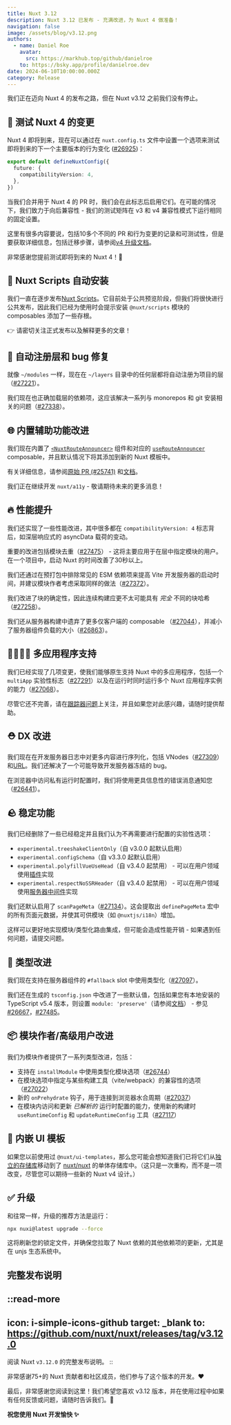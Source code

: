 ```yaml
---
title: Nuxt 3.12
description: Nuxt 3.12 已发布 - 充满改进，为 Nuxt 4 做准备！
navigation: false
image: /assets/blog/v3.12.png
authors:
  - name: Daniel Roe
    avatar:
      src: https://markhub.top/github/danielroe
    to: https://bsky.app/profile/danielroe.dev
date: 2024-06-10T10:00:00.000Z
category: Release
---
```


我们正在迈向 Nuxt 4 的发布之路，但在 Nuxt v3.12 之前我们没有停止。

## 🚀 测试 Nuxt 4 的变更

Nuxt 4 即将到来，现在可以通过在 `nuxt.config.ts` 文件中设置一个选项来测试即将到来的下一个主要版本的行为变化 ([#26925](https://github.com/nuxt/nuxt/pull/26925))：

```ts [nuxt.config.ts]
export default defineNuxtConfig({
  future: {
    compatibilityVersion: 4,
  },
})
```

当我们合并用于 Nuxt 4 的 PR 时，我们会在此标志后启用它们。在可能的情况下，我们致力于向后兼容性 - 我们的测试矩阵在 v3 和 v4 兼容性模式下运行相同的固定设置。

这里有很多内容要说，包括10多个不同的 PR 和行为变更的记录和可测试性，但是要获取详细信息，包括迁移步骤，请参阅[v4 升级文档](/docs/getting-started/upgrade#testing-nuxt-4)。

非常感谢您提前测试即将到来的 Nuxt 4！🙏

## 📜 Nuxt Scripts 自动安装

我们一直在逐步发布[Nuxt Scripts](https://scripts.nuxt.com/)。它目前处于公共预览阶段，但我们将很快进行公共发布，因此我们已经为使用时会提示安装 `@nuxt/scripts` 模块的 composables 添加了一些存根。

👉 请密切关注正式发布以及解释更多的文章！

## 🌈 自动注册层和 bug 修复

就像 `~/modules` 一样，现在在 `~/layers` 目录中的任何层都将自动注册为项目的层（[#27221](https://github.com/nuxt/nuxt/pull/27221)）。

我们现在也正确加载层的依赖项，这应该解决一系列与 monorepos 和 git 安装相关的问题（[#27338](https://github.com/nuxt/nuxt/pull/27338)）。

## 🌐 内置辅助功能改进

我们现在内置了 [`<NuxtRouteAnnouncer>`](/docs/api/components/nuxt-route-announcer) 组件和对应的 [`useRouteAnnouncer`](/docs/api/composables/use-route-announcer) composable，并且默认情况下将其添加到新的 Nuxt 模板中。

有关详细信息，请参阅[原始 PR (#25741)](https://github.com/nuxt/nuxt/pull/25741) 和[文档](/docs/api/components/nuxt-route-announcer)。

我们正在继续开发 `nuxt/a11y` - 敬请期待未来的更多消息！

## 🔥 性能提升

我们还实现了一些性能改进，其中很多都在 `compatibilityVersion: 4` 标志背后，如深层响应式的 asyncData 载荷的变动。

重要的改进包括模块去重（[#27475](https://github.com/nuxt/nuxt/pull/27475)） - 这将主要应用于在层中指定模块的用户。在一个项目中，启动 Nuxt 的时间改善了30秒以上。

我们还通过在预打包中排除常见的 ESM 依赖项来提高 Vite 开发服务器的启动时间，并建议模块作者考虑采取同样的做法（[#27372](https://github.com/nuxt/nuxt/pull/27372)）。

我们改进了块的确定性，因此连续构建应更不太可能具有 _完全_ 不同的块哈希（[#27258](https://github.com/nuxt/nuxt/pull/27258)）。

我们还从服务器构建中遗弃了更多仅客户端的 composable （[#27044](https://github.com/nuxt/nuxt/pull/27044)），并减小了服务器组件负载的大小（[#26863](https://github.com/nuxt/nuxt/pull/26863)）。

## 👨‍👩‍👧‍👦 多应用程序支持

我们已经实现了几项变更，使我们能够原生支持 Nuxt 中的多应用程序，包括一个 `multiApp` 实验性标志（[#27291](https://github.com/nuxt/nuxt/pull/27291)）以及在运行时同时运行多个 Nuxt 应用程序实例的能力（[#27068](https://github.com/nuxt/nuxt/pull/27068)）。

尽管它还不完善，请在[跟踪器问题](https://github.com/nuxt/nuxt/issues/21635)上关注，并且如果您对此感兴趣，请随时提供帮助。

## ⛑️ DX 改进

我们现在在开发服务器日志中对更多内容进行序列化，包括 VNodes（[#27309](https://github.com/nuxt/nuxt/pull/27309)）和[URL](https://github.com/nuxt/nuxt/commit/a549b46e9)。我们还解决了一个可能导致开发服务器冻结的 bug。

在浏览器中访问私有运行时配置时，我们将使用更具信息性的错误消息通知您（[#26441](https://github.com/nuxt/nuxt/pull/26441)）。

## 🪨 稳定功能

我们已经删除了一些已经稳定并且我们认为不再需要进行配置的实验性选项：

- `experimental.treeshakeClientOnly`（自 v3.0.0 起默认启用）
- `experimental.configSchema`（自 v3.3.0 起默认启用）
- `experimental.polyfillVueUseHead`（自 v3.4.0 起禁用） - 可以在用户领域使用[插件](https://github.com/nuxt/nuxt/blob/f209158352b09d1986aa320e29ff36353b91c358/packages/nuxt/src/head/runtime/plugins/vueuse-head-polyfill.ts#L10-L11)实现
- `experimental.respectNoSSRHeader`（自 v3.4.0 起禁用） - 可以在用户领域使用[服务器中间件](https://github.com/nuxt/nuxt/blob/c660b39447f0d5b8790c0826092638d321cd6821/packages/nuxt/src/core/runtime/nitro/no-ssr.ts#L8-L9)实现

我们还默认启用了 `scanPageMeta`（[#27134](https://github.com/nuxt/nuxt/pull/27134)）。这会提取出 `definePageMeta` 宏中的所有页面元数据，并使其可供模块（如 `@nuxtjs/i18n`）增加。

这样可以更好地实现模块/类型化路由集成，但可能会造成性能开销 - 如果遇到任何问题，请提交问题。

## 💪 类型改进

我们现在支持在服务器组件的 `#fallback` slot 中使用类型化（[#27097](https://github.com/nuxt/nuxt/pull/27097)）。

我们还在生成的 `tsconfig.json` 中改进了一些默认值，包括如果您有本地安装的 TypeScript v5.4 版本，则设置 `module: 'preserve'`（请参阅[文档](https://www.typescriptlang.org/tsconfig/#preserve)） - 参见 [#26667](https://github.com/nuxt/nuxt/pull/26667)，[#27485](https://github.com/nuxt/nuxt/pull/27485)。

## 📦 模块作者/高级用户改进

我们为模块作者提供了一系列类型改进，包括：

- 支持在 `installModule` 中使用类型化模块选项（[#26744](https://github.com/nuxt/nuxt/pull/26744)）
- 在模块选项中指定与某些构建工具（vite/webpack）的兼容性的选项（[#27022](https://github.com/nuxt/nuxt/pull/27022)）
- 新的 `onPrehydrate` 钩子，用于连接到浏览器水合周期（[#27037](https://github.com/nuxt/nuxt/pull/27037)）
- 在模块内访问和更新 _已解析的_ 运行时配置的能力，使用新的构建时 `useRuntimeConfig` 和 `updateRuntimeConfig` 工具（[#27117](https://github.com/nuxt/nuxt/pull/27117)）

## 🎨 内嵌 UI 模板

如果您以前使用过 `@nuxt/ui-templates`，那么您可能会想知道我们已将它们从[独立的存储库](https://github.com/nuxt/ui-templates)移动到了 [nuxt/nuxt](https://github.com/nuxt/nuxt) 的单体存储库中。（这只是一次重构，而不是一项改变，尽管您可以期待一些新的 Nuxt v4 设计。）

## ✅ 升级

和往常一样，升级的推荐方法是运行：

```sh
npx nuxi@latest upgrade --force
```

这将刷新您的锁定文件，并确保您拉取了 Nuxt 依赖的其他依赖项的更新，尤其是在 unjs 生态系统中。

## 完整发布说明

::read-more
---
icon: i-simple-icons-github
target: _blank
to: https://github.com/nuxt/nuxt/releases/tag/v3.12.0
---
阅读 Nuxt `v3.12.0` 的完整发布说明。
::

非常感谢75+的 Nuxt 贡献者和社区成员，他们参与了这个版本的开发。❤️

最后，非常感谢您阅读到这里！我们希望您喜欢 v3.12 版本，并在使用过程中如果有任何反馈或问题，请随时告诉我们。🙏

**祝您使用 Nuxt 开发愉快 ✨**
